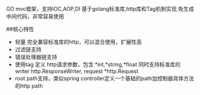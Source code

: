 GO mvc框架，支持IOC,AOP,DI 基于golang标准库,http库和Tag机制实现.免生成中间代码，非常容易使用

##核心特性
* 轻量 完全兼容标准库的http，可以混合使用，扩展性高
* 过滤链支持
* 错误处理器链支持
* 使用tag 定义 http请求参数，包含 *int,*string,*float 同时支持标准库的 writer http.ResponseWriter, request *http.Request
* root path支持，类似spring controller定义一个基础的path加控制器具体方法的http path